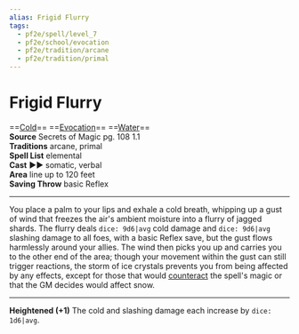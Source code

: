 ```yaml
---
alias: Frigid Flurry
tags:
  - pf2e/spell/level_7
  - pf2e/school/evocation
  - pf2e/tradition/arcane
  - pf2e/tradition/primal
---
```


# Frigid Flurry

==[Cold](Cold.md)== ==[Evocation](Evocation.md)== ==[Water](Water.md)==  
__Source__ Secrets of Magic pg. 108 1.1  
**Traditions** arcane, primal  
**Spell List** elemental  
**Cast** ►► somatic, verbal  
**Area** line up to 120 feet  
**Saving Throw** basic Reflex

---

You place a palm to your lips and exhale a cold breath, whipping up a gust of wind that freezes the air's ambient moisture into a flurry of jagged shards. The flurry deals `dice: 9d6|avg` cold damage and `dice: 9d6|avg` slashing damage to all foes, with a basic Reflex save, but the gust flows harmlessly around your allies. The wind then picks you up and carries you to the other end of the area; though your movement within the gust can still trigger reactions, the storm of ice crystals prevents you from being affected by any effects, except for those that would [counteract](Counteracting.md) the spell's magic or that the GM decides would affect snow.

<hr>

**Heightened (+1)** The cold and slashing damage each increase by `dice: 1d6|avg`.

